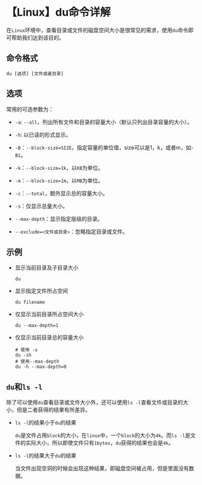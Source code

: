 # 【Linux】du命令详解


在`Linux`环境中，查看目录或文件的磁盘空间大小是很常见的需求，使用`du`命令即可帮助我们达到该目的。

## 命令格式

```shell
du [选项] [文件或者目录]
```

## 选项

常用的可选参数为：

- `-a`: `--all`，列出所有文件和目录的容量大小（默认只列出目录容量的大小）。

- `-h`: 以已读的形式显示。

- `-B`：`--block-size=SIZE`，指定容量的单位值，size可以是1，k，或者m，如`-B1`。

- `-k`：`--block-size=1k`，以`KB`为单位。

- `-m`：`--block-size=1m`，以`MB`为单位。

- `-c`：`--total`，额外显示总的容量大小。

- `-s`：仅显示总量大小。

- `--max-depth`：显示指定层级的目录。

- `--exclude=<文件或目录>`：忽略指定目录或文件。

## 示例

- 显示当前目录及子目录大小

  ```shell
  du
  ```

- 显示指定文件所占空间

  ```shell
  du filename
  ```

- 仅显示当前目录所占空间大小

  ```shell
  du --max-depth=1
  ```

- 仅显示当前目录总的容量大小

  ```shell
  # 使用 -s
  du -sh
  # 使用--max-depth
  du -h --max-depth=0
  ```

## `du`和`ls -l`

除了可以使用`du`查看目录或文件大小外，还可以使用`ls -l`查看文件或目录的大小，但是二者获得的结果有所差异。

- `ls -l`的结果小于`du`的结果
  
  `du`是文件占用`block`的大小，在`linux`中，一个`block`的大小为`4k`。而`ls -l`是文件的实际大小，所以即使文件只有`1bytes`，`du`获得的结果也会是`4k`。

- `ls -l`的结果大于`du`的结果
  
  当文件出现空洞的时候会出现这种结果，即磁盘空间被占用，但是里面没有数据。
